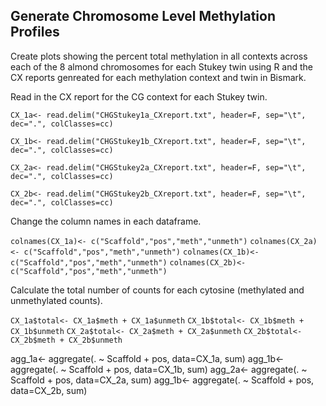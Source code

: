 ## Generate Chromosome Level Methylation Profiles

Create plots showing the percent total methylation in all contexts across each of the 8 almond chromosomes for each Stukey twin using R and the CX reports genreated for each methylation context and twin in Bismark.

Read in the CX report for the CG context for each Stukey twin.

```CX_1a<- read.delim("CHGStukey1a_CXreport.txt", header=F, sep="\t", dec=".", colClasses=cc)```

```CX_1b<- read.delim("CHGStukey1b_CXreport.txt", header=F, sep="\t", dec=".", colClasses=cc)```

```CX_2a<- read.delim("CHGStukey2a_CXreport.txt", header=F, sep="\t", dec=".", colClasses=cc)```

```CX_2b<- read.delim("CHGStukey2b_CXreport.txt", header=F, sep="\t", dec=".", colClasses=cc)```

Change the column names in each dataframe.

```colnames(CX_1a)<- c("Scaffold","pos","meth","unmeth")```
```colnames(CX_2a)<- c("Scaffold","pos","meth","unmeth")```
```colnames(CX_1b)<- c("Scaffold","pos","meth","unmeth")```
```colnames(CX_2b)<- c("Scaffold","pos","meth","unmeth")```

Calculate the total number of counts for each cytosine (methylated and unmethylated counts).

```CX_1a$total<- CX_1a$meth + CX_1a$unmeth```
```CX_1b$total<- CX_1b$meth + CX_1b$unmeth```
```CX_2a$total<- CX_2a$meth + CX_2a$unmeth```
```CX_2b$total<- CX_2b$meth + CX_2b$unmeth```

agg_1a<- aggregate(. ~ Scaffold + pos, data=CX_1a, sum)
agg_1b<- aggregate(. ~ Scaffold + pos, data=CX_1b, sum)
agg_2a<- aggregate(. ~ Scaffold + pos, data=CX_2a, sum)
agg_1b<- aggregate(. ~ Scaffold + pos, data=CX_2b, sum)
